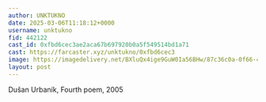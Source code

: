 ```yaml
---
author: UNKTUKNO
date: 2025-03-06T11:18:12+0000
username: unktukno
fid: 442122
cast_id: 0xfbd6cec3ae2aca67b697920b0a5f549514bd1a71
cast: https://farcaster.xyz/unktukno/0xfbd6cec3
image: https://imagedelivery.net/BXluQx4ige9GuW0Ia56BHw/87c36c0a-0f66-49b3-306d-1fade555d000/original
layout: post
---
```


Dušan Urbaník, Fourth poem, 2005

<img src='https://imagedelivery.net/BXluQx4ige9GuW0Ia56BHw/87c36c0a-0f66-49b3-306d-1fade555d000/original' alt='' referrerpolicy='no-referrer'/>

